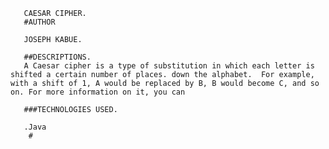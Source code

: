        CAESAR CIPHER.
       #AUTHOR
       
       JOSEPH KABUE.
       
       ##DESCRIPTIONS.
       A Caesar cipher is a type of substitution in which each letter is shifted a certain number of places. down the alphabet.  For example, with a shift of 1, A would be replaced by B, B would become C, and so on. For more information on it, you can
       
       ###TECHNOLOGIES USED.
       
       .Java
        #